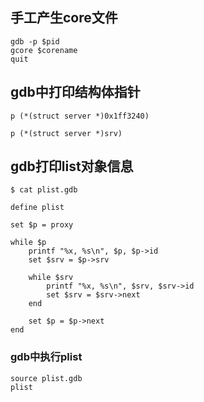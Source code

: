 ## 手工产生core文件
```shell
gdb -p $pid
gcore $corename
quit
```

## gdb中打印结构体指针
```shell
p (*(struct server *)0x1ff3240)

p (*(struct server *)srv)
```

## gdb打印list对象信息
```shell
$ cat plist.gdb

define plist

set $p = proxy

while $p
    printf "%x, %s\n", $p, $p->id
    set $srv = $p->srv

    while $srv
        printf "%x, %s\n", $srv, $srv->id
        set $srv = $srv->next
    end

    set $p = $p->next
end
```
### gdb中执行plist
```shell
source plist.gdb
plist
```
